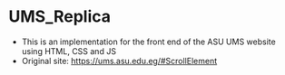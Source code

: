 # UMS_Replica
- This is an implementation for the front end of the ASU UMS website using HTML, CSS and JS
- Original site: https://ums.asu.edu.eg/#ScrollElement
